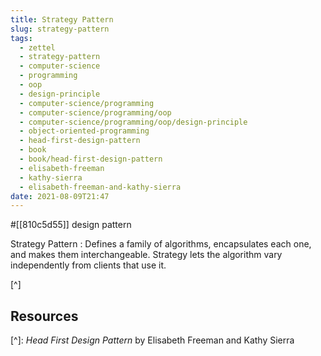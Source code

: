 ```yaml
---
title: Strategy Pattern
slug: strategy-pattern
tags:
  - zettel
  - strategy-pattern
  - computer-science
  - programming
  - oop
  - design-principle
  - computer-science/programming
  - computer-science/programming/oop
  - computer-science/programming/oop/design-principle
  - object-oriented-programming
  - head-first-design-pattern
  - book
  - book/head-first-design-pattern
  - elisabeth-freeman
  - kathy-sierra
  - elisabeth-freeman-and-kathy-sierra
date: 2021-08-09T21:47
---
```



#[[810c5d55]] design pattern

Strategy Pattern
:   Defines a family of algorithms, encapsulates each one, and makes them
interchangeable. Strategy lets the algorithm vary independently from clients that
use it.

[^]

## Resources

[^]: _Head First Design Pattern_ by Elisabeth Freeman and Kathy Sierra
